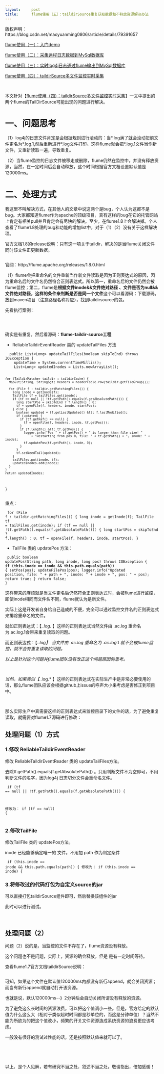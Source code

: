 ```yaml
---
layout:     post
title:      flume使用（五）：taildirSource重复获取数据和不释放资源解决办法
---
```

<div id="article_content" class="article_content clearfix csdn-tracking-statistics" data-pid="blog" data-mod="popu_307" data-dsm="post">
								<div class="article-copyright">
					版权声明：					https://blog.csdn.net/maoyuanming0806/article/details/79391657				</div>
								            <link rel="stylesheet" href="https://csdnimg.cn/release/phoenix/template/css/ck_htmledit_views-f76675cdea.css">
						<div class="htmledit_views" id="content_views">
                <p><span class="content">                                    <a href="http://blog.csdn.net/maoyuanming0806/article/details/79371123" rel="nofollow">flume使用（一）：入门demo</a>                                                                    <br></span></p><p><span class="content">                                    <a href="http://blog.csdn.net/maoyuanming0806/article/details/79376600" rel="nofollow">flume使用（二）：采集远程日志数据到MySql数据库</a>                                                                    <br></span></p><p><span class="content"><a href="http://blog.csdn.net/maoyuanming0806/article/details/79380826" rel="nofollow">flume使用（三）：实时log4j日志通过flume输出到MySql数据库</a>                                    <br></span></p><p><span class="content"><a href="http://blog.csdn.net/maoyuanming0806/article/details/79391010" rel="nofollow">flume使用（四）：taildirSource多文件监控实时采集</a>                                    <br></span></p><p><br></p><p>本文针对【<span class="content"><a href="http://blog.csdn.net/maoyuanming0806/article/details/79391010" rel="nofollow">flume使用（四）：taildirSource多文件监控实时采集</a></span>】一文中提出的两个flume的TailDirSource可能出现的问题进行解决。</p><h1>一、问题思考<br></h1><p>（1）log4j的日志文件肯定是会根据规则进行滚动的：当*.log满了就会滚动把前文件更名为*.log.1,然后重新进行*.log文件打印。这样flume就会把*.log.1文件当作新文件，又重新读取一遍，导致重复。</p><p>（2）当flume监控的日志文件被移走或删除，flume仍然在监控中，并没有释放资源，当然，在一定时间后会自动释放，这个时间根据官方文档设置默认值是120000ms。</p><h1>二、处理方式<br></h1><p>我这里不叫解决方式，在其他人的文章中说这两个是bug，个人认为这都不是bug。大家都知道flume作为apache的顶级项目，真有这样的bug在它的托管网站上肯定有相关pull并且肯定会有尽快的解决。至少，在flume1.8上会解决掉。个人查看了flume1.8处理的bug和功能的增加list中，对于（1）（2）没有关于这样解决项。</p><p>官方文档1.8的release说明：只有这一项关于taildir，解决的是当flume关闭文件同时该文件正更新数据。</p><p><img src="https://img-blog.csdn.net/20180227191528707?watermark/2/text/aHR0cDovL2Jsb2cuY3Nkbi5uZXQvbWFveXVhbm1pbmcwODA2/font/5a6L5L2T/fontsize/400/fill/I0JBQkFCMA==/dissolve/70" alt=""></p><p>官网：http://flume.apache.org/releases/1.8.0.html</p><p>（1）flume会把重命名的文件重新当作新文件读取是因为正则表达式的原因，因为重命名后的文件名仍然符合正则表达式。所以第一，重命名后的文件仍然会被flume监控；第二，flume是<strong>根据文件inode&amp;&amp;文件绝对路径 、文件是否为null&amp;&amp;<strong>文件绝对路径，<strong>这样的条件来判断是否是同一个文件</strong></strong></strong>这个可以看源码：下载源码，放到maven项目（注意路径名称对应），找到taildirsource的包。</p><p>先看执行案例：</p><p><img src="https://img-blog.csdn.net/20180227195533810?watermark/2/text/aHR0cDovL2Jsb2cuY3Nkbi5uZXQvbWFveXVhbm1pbmcwODA2/font/5a6L5L2T/fontsize/400/fill/I0JBQkFCMA==/dissolve/70" alt=""></p><p><br></p><p>确实是有重复，然后看源码：<strong>flume-taildir-source工程</strong><br></p><ul><li>ReliableTaildirEventReader 类的 updateTailFiles 方法</li></ul><pre><code class="language-plain">  public List&lt;Long&gt; updateTailFiles(boolean skipToEnd) throws IOException {
    updateTime = System.currentTimeMillis();
    List&lt;Long&gt; updatedInodes = Lists.newArrayList();

    for (TaildirMatcher taildir : taildirCache) {
      Map&lt;String, String&gt; headers = headerTable.row(taildir.getFileGroup());

      for (File f : taildir.getMatchingFiles()) {
        long inode = getInode(f);
        TailFile tf = tailFiles.get(inode);
        if (tf == null || !tf.getPath().equals(f.getAbsolutePath())) {
          long startPos = skipToEnd ? f.length() : 0;
          tf = openFile(f, headers, inode, startPos);
        } else {
          boolean updated = tf.getLastUpdated() &lt; f.lastModified();
          if (updated) {
            if (tf.getRaf() == null) {
              tf = openFile(f, headers, inode, tf.getPos());
            }
            if (f.length() &lt; tf.getPos()) {
              logger.info("Pos " + tf.getPos() + " is larger than file size! "
                  + "Restarting from pos 0, file: " + tf.getPath() + ", inode: " + inode);
              tf.updatePos(tf.getPath(), inode, 0);
            }
          }
          tf.setNeedTail(updated);
        }
        tailFiles.put(inode, tf);
        updatedInodes.add(inode);
      }
    }
    return updatedInodes;
  }</code></pre>重点：<br><pre><code class="language-plain"> for (File f : taildir.getMatchingFiles()) {
        long inode = getInode(f);
        TailFile tf = tailFiles.get(inode);
        if (tf == null || !tf.getPath().equals(f.getAbsolutePath())) {
          long startPos = skipToEnd ? f.length() : 0;
          tf = openFile(f, headers, inode, startPos);
        } </code></pre><ul><li>TailFile 类的 updatePos 方法：</li></ul><pre><code class="language-plain">  public boolean updatePos(String path, long inode, long pos) throws IOException {
    <strong>if (this.inode == inode &amp;&amp; this.path.equals(path)) {</strong>
      setPos(pos);
      updateFilePos(pos);
      logger.info("Updated position, file: " + path + ", inode: " + inode + ", pos: " + pos);
      return true;
    }
    return false;
  }</code></pre><p>这样带来的麻烦就是当文件更名后仍然符合正则表达式时，会被flume进行监控，即使inode相同而文件名不同，flume就认为是新文件。</p><p>实际上这是开发者自身给自己造成的不便，完全可以通过监控文件名的正则表达式来排除重命名的文件。</p><p>就如正则表达式：【.*.log.* 】这样的正则表达式当然文件由 .ac.log 重命名为.ac.log.1会带来重复读取的问题。</p><p>而正则表达式：【.*.log】 当文件由 .ac.log 重命名为 .ac.log.1 就不会被flume监控，就不会有重复读取的问题。</p><p>以上是针对这个问题并flume团队没有改正这个问题原因的思考。</p><p><br></p><p>当然，如果类似【.*.log.* 】这样的正则表达式在实际生产中是非常必要使用的话，那么flume团队应该会根据github上issue的呼声大小来考虑是否修正到项目中。</p><p><br></p><p>那么实际生产中真需要这样的正则表达式来监控目录下的文件的话，为了避免重复读取，就需要对flume1.7源码进行修改：</p><h2>处理问题（1）方式<br></h2><p></p><h3>1.修改 ReliableTaildirEventReader</h3><p>修改 ReliableTaildirEventReader 类的 updateTailFiles方法。</p><p>去除tf.getPath().equals(f.getAbsolutePath()) 。只用判断文件不为空即可，不用判断文件的名字，因为log4j 日志切分文件会重命名文件。</p><pre><code class="language-plain"> if (tf == null || !tf.getPath().equals(f.getAbsolutePath())) {

修改为：
 if (tf == null) {</code></pre><h3>2.修改TailFile</h3><p>修改TailFile 类的 updatePos方法。</p><p>inode 已经能够确定唯一的 文件，不用加 path 作为判定条件</p><pre><code class="language-plain">    if (this.inode == inode &amp;&amp; this.path.equals(path)) {
修改为：
    if (this.inode == inode) {</code></pre><h3>3.将修改过的代码打包为自定义source的jar <br></h3><p>可以直接打包taildirSource组件即可，然后替换该组件的jar</p><p>此时可以进行测试。<br></p><p><br></p><h2>处理问题（2）<br></h2><p>问题（2）说的是，当监控的文件不存在了，flume资源没有释放。</p><p>这个问题也不是问题，实际上，资源的确会释放，但是 是有一定时间等待。</p><p>查看flume1.7官方文档taildirSource说明：</p><p><img src="https://img-blog.csdn.net/20180227201618489?watermark/2/text/aHR0cDovL2Jsb2cuY3Nkbi5uZXQvbWFveXVhbm1pbmcwODA2/font/5a6L5L2T/fontsize/400/fill/I0JBQkFCMA==/dissolve/70" alt=""><br></p><p>可知，如果这个文件在默认值120000ms内都没有新行append，就会关闭资源；而当有新行append就自动打开该资源。</p><p>也就是说，默认120000ms--》2分钟后会自动关闭所谓没有释放的资源。</p><p>为了避免这么长时间的资源浪费，可以把这个值调小一些。但是，官方给定的默认值为什么这么大（相对于类似超时时间都是秒单位的，而这是分钟单位）？当然不能为所欲为的把这个值改小，频繁的开关文件资源造成系统资源的浪费更应该考虑。</p><p>一般没有很好的测试过性能的话，还是按照默认值来就可以了。</p><p><br></p><p><br></p><p>以上，是个人见解，若有研究不当之处，叙述不当之处，敬请指出，倍加感谢！<br></p><p><span class="content"></span></p><p><br><span class="content"></span></p><p><br><span class="content"></span></p><p><br><span class="content"></span></p>            </div>
                </div>